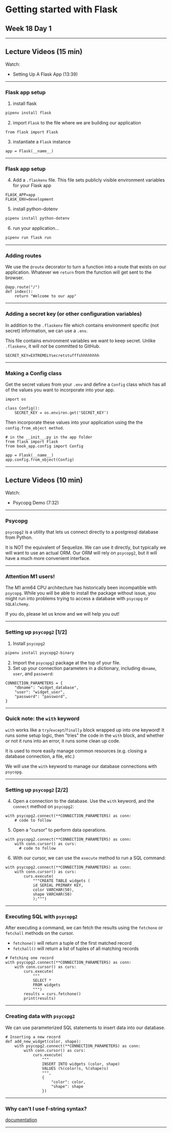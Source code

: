 # Getting started with Flask
## Week 18 Day 1

---

## Lecture Videos (15 min)
Watch:
- Setting Up A Flask App (13:39)

---

### Flask app setup

1. install flask
```bash
pipenv install flask
```
2. import `Flask` to the file where we are building our application
```python=
from flask import Flask
```
3. instantiate a `Flask` instance
```python=
app = Flask(__name__)
```


---

### Flask app setup

4. Add a `.flaskenv` file. This file sets publicly visible environment variables for your Flask app
```bash=
FLASK_APP=app
FLASK_ENV=development
```
5. install python-dotenv
```bash
pipenv install python-dotenv
```
6. run your application...
```bash
pipenv run flask run
```

---

### Adding routes

We use the `@route` decorator to turn a function into a route that exists on our application. Whatever we `return` from the function will get sent to the browser.
```python=
@app.route("/")
def index():
    return "Welcome to our app"
```

---

### Adding a secret key (or other configuration variables)

In addition to the `.flaskenv` file which contains environment specific (not secret) information, we can use a `.env`.

This file contains environment variables we want to keep secret. Unlike `.flaskenv`, it will *not* be committed to GitHub.

```bash=
SECRET_KEY=EXTREMELYsecretstufffshhhhhhhh
```

---

### Making a Config class

Get the secret values from your `.env` and define a `Config` class which has all of the values you want to incorporate into your app.

```python=
import os

class Config():
    SECRET_KEY = os.environ.get('SECRET_KEY')
```

Then incorporate these values into your application using the the `config.from_object method`.


```python=
# in the __init__.py in the app folder
from flask import Flask
from book_app.config import Config

app = Flask(__name__)
app.config.from_object(Config)
```

---

## Lecture Videos (10 min)
Watch:
- Psycopg Demo (7:32)

---

### Psycopg

`psycopg2` is a utility that lets us connect directly to a postgresql database from Python.

It is NOT the equivalent of Sequelize. We can use it directly, but typically we will want to use an actual ORM. Our ORM will rely on `psycopg2`, but it will have a much more convenient interface.

---

### Attention M1 users!

The M1 arm64 CPU architecture has historically been incompatible with `psycopg`. While you will be able to install the package without issue, you might run into problems trying to access a database with `psycopg` or `SQLAlchemy`.

If you do, please let us know and we will help you out!

---

### Setting up `psycopg2` [1/2]

1. Install `psycopg2`
```bash
pipenv install psycopg2-binary
```
2. Import the `psycopg2` package at the top of your file.
3. Set up your connection parameters in a dictionary, including `dbname`, `user`, and `password`:
```python=
CONNECTION_PARAMETERS = {
    "dbname": "widget_database",
    "user": "widget_user",
    "password": "password",
}
```

---

### Quick note: the `with` keyword

`with` works like a `try`/`except`/`finally` block wrapped up into one keyword! It runs some setup logic, then "tries" the code in the `with` block, and whether or not it runs into an error, it runs some clean up code.

It is used to more easily manage common resources (e.g. closing a database connection, a file, etc.)

We will use the `with` keyword to manage our database connections with `psycopg`.


---

### Setting up `psycopg2` [2/2]

4. Open a connection to the database. Use the `with` keyword, and the `connect` method on `psycopg2`:
```python=
with psycopg2.connect(**CONNECTION_PARAMETERS) as conn:
    # code to follow
```

5. Open a "cursor" to perform data operations.
```python=
with psycopg2.connect(**CONNECTION_PARAMETERS) as conn:
    with conn.cursor() as curs:
      # code to follow
```
6. With our cursor, we can use the `execute` method to run a SQL command:
```python=
with psycopg2.connect(**CONNECTION_PARAMETERS) as conn:
    with conn.cursor() as curs:
        curs.execute(
            """CREATE TABLE widgets (
            id SERIAL PRIMARY KEY,
            color VARCHAR(50),
            shape VARCHAR(50)
            );""")
```


---

### Executing SQL with `psycopg2`

After executing a command, we can fetch the results using the `fetchone` or `fetchall` methods on the cursor.
- `fetchone()` will return a tuple of the first matched record
- `fetchall()` will return a list of tuples of all matching records
```python=
# Fetching one record
with psycopg2.connect(**CONNECTION_PARAMETERS) as conn:
    with conn.cursor() as curs:
        curs.execute(
            """
            SELECT *
            FROM widgets
            """)
        results = curs.fetchone()
        print(results)
```


---


### Creating data with `psycopg2`
We can use parameterized SQL statements to insert data into our database.
```python=
# Inserting a new record
def add_new_widget(color, shape):
    with psycopg2.connect(**CONNECTION_PARAMETERS) as conn:
        with conn.cursor() as curs:
            curs.execute(
                """
                INSERT INTO widgets (color, shape)
                VALUES (%(color)s, %(shape)s)
                """,
                {
                    "color": color,
                    "shape": shape
                })

```

---


### Why can't I use f-string syntax?


[documentation](https://www.psycopg.org/docs/usage.html#the-problem-with-the-query-parameters)

---
